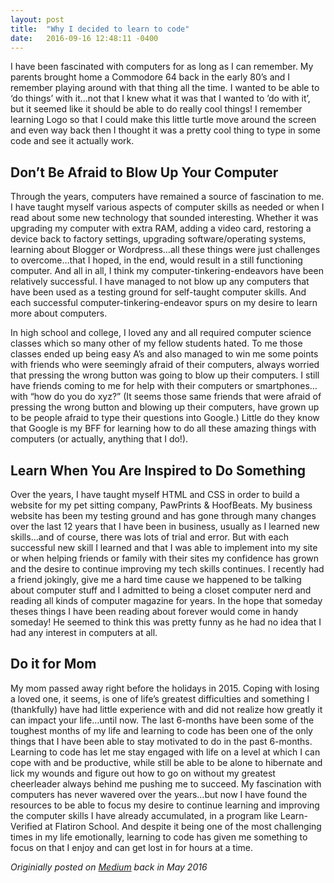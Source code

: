 ```yaml
---
layout: post
title:  "Why I decided to learn to code"
date:   2016-09-16 12:48:11 -0400
---
```


I have been fascinated with computers for as long as I can remember. My parents brought home a Commodore 64 back in the early 80’s and I remember playing around with that thing all the time. I wanted to be able to ‘do things’ with it…not that I knew what it was that I wanted to ’do with it’, but it seemed like it should be able to do really cool things! I remember learning Logo so that I could make this little turtle move around the screen and even way back then I thought it was a pretty cool thing to type in some code and see it actually work.

## Don’t Be Afraid to Blow Up Your Computer
Through the years, computers have remained a source of fascination to me. I have taught myself various aspects of computer skills as needed or when I read about some new technology that sounded interesting. Whether it was upgrading my computer with extra RAM, adding a video card, restoring a device back to factory settings, upgrading software/operating systems, learning about Blogger or Wordpress…all these things were just challenges to overcome…that I hoped, in the end, would result in a still functioning computer. And all in all, I think my computer-tinkering-endeavors have been relatively successful. I have managed to not blow up any computers that have been used as a testing ground for self-taught computer skills. And each successful computer-tinkering-endeavor spurs on my desire to learn more about computers.

In high school and college, I loved any and all required computer science classes which so many other of my fellow students hated. To me those classes ended up being easy A’s and also managed to win me some points with friends who were seemingly afraid of their computers, always worried that pressing the wrong button was going to blow up their computers. I still have friends coming to me for help with their computers or smartphones…with “how do you do xyz?” (It seems those same friends that were afraid of pressing the wrong button and blowing up their computers, have grown up to be people afraid to type their questions into Google.) Little do they know that Google is my BFF for learning how to do all these amazing things with computers (or actually, anything that I do!).

## Learn When You Are Inspired to Do Something
Over the years, I have taught myself HTML and CSS in order to build a website for my pet sitting company, PawPrints & HoofBeats. My business website has been my testing ground and has gone through many changes over the last 12 years that I have been in business, usually as I learned new skills…and of course, there was lots of trial and error. But with each successful new skill I learned and that I was able to implement into my site or when helping friends or family with their sites my confidence has grown and the desire to continue improving my tech skills continues.
I recently had a friend jokingly, give me a hard time cause we happened to be talking about computer stuff and I admitted to being a closet computer nerd and reading all kinds of computer magazine for years. In the hope that someday theses things I have been reading about forever would come in handy someday! He seemed to think this was pretty funny as he had no idea that I had any interest in computers at all.

## Do it for Mom
My mom passed away right before the holidays in 2015. Coping with losing a loved one, it seems, is one of life’s greatest difficulties and something I (thankfully) have had little experience with and did not realize how greatly it can impact your life…until now. The last 6-months have been some of the toughest months of my life and learning to code has been one of the only things that I have been able to stay motivated to do in the past 6-months. Learning to code has let me stay engaged with life on a level at which I can cope with and be productive, while still be able to be alone to hibernate and lick my wounds and figure out how to go on without my greatest cheerleader always behind me pushing me to succeed.
My fascination with computers has never wavered over the years…but now I have found the resources to be able to focus my desire to continue learning and improving the computer skills I have already accumulated, in a program like Learn-Verified at Flatiron School. And despite it being one of the most challenging times in my life emotionally, learning to code has given me something to focus on that I enjoy and can get lost in for hours at a time.

*Originially posted on [Medium](https://medium.com/@sandyhogan/why-i-decided-to-learn-to-code-2cbcfaaa10d7#.kzrf5mhiw) back in May 2016*
